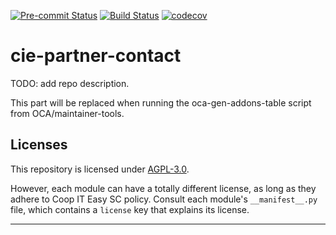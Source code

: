 
<!-- /!\ Non OCA Context : Set here the badge of your runbot / runboat instance. -->
[![Pre-commit Status](https://github.com/coopiteasy/cie-partner-contact/actions/workflows/pre-commit.yml/badge.svg?branch=12.0)](https://github.com/coopiteasy/cie-partner-contact/actions/workflows/pre-commit.yml?query=branch%3A12.0)
[![Build Status](https://github.com/coopiteasy/cie-partner-contact/actions/workflows/test.yml/badge.svg?branch=12.0)](https://github.com/coopiteasy/cie-partner-contact/actions/workflows/test.yml?query=branch%3A12.0)
[![codecov](https://codecov.io/gh/coopiteasy/cie-partner-contact/branch/12.0/graph/badge.svg)](https://codecov.io/gh/coopiteasy/cie-partner-contact)
<!-- /!\ Non OCA Context : Set here the badge of your translation instance. -->

<!-- /!\ do not modify above this line -->

# cie-partner-contact

TODO: add repo description.

<!-- /!\ do not modify below this line -->

<!-- prettier-ignore-start -->

[//]: # (addons)

This part will be replaced when running the oca-gen-addons-table script from OCA/maintainer-tools.

[//]: # (end addons)

<!-- prettier-ignore-end -->

## Licenses

This repository is licensed under [AGPL-3.0](LICENSE).

However, each module can have a totally different license, as long as they adhere to Coop IT Easy SC
policy. Consult each module's `__manifest__.py` file, which contains a `license` key
that explains its license.

----
<!-- /!\ Non OCA Context : Set here the full description of your organization. -->
